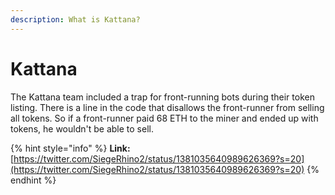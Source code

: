 ```yaml
---
description: What is Kattana?
---
```


# Kattana

The Kattana team included a trap for front-running bots during their token listing. There is a line in the code that disallows the front-runner from selling all tokens. So if a front-runner paid 68 ETH to the miner and ended up with tokens, he wouldn't be able to sell.

{% hint style="info" %}
**Link:** [https://twitter.com/SiegeRhino2/status/1381035640989626369?s=20](https://twitter.com/SiegeRhino2/status/1381035640989626369?s=20)
{% endhint %}

